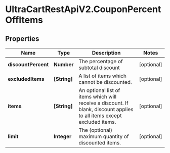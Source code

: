 # UltraCartRestApiV2.CouponPercentOffItems

## Properties
Name | Type | Description | Notes
------------ | ------------- | ------------- | -------------
**discountPercent** | **Number** | The percentage of subtotal discount | [optional] 
**excludedItems** | **[String]** | A list of items which cannot be discounted. | [optional] 
**items** | **[String]** | An optional list of items which will receive a discount.  If blank, discount applies to all items except excluded items. | [optional] 
**limit** | **Integer** | The (optional) maximum quantity of discounted items. | [optional] 


